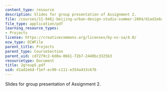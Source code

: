 ```yaml
---
content_type: resource
description: Slides for group presentation of Assignment 2.
file: /courses/11-946j-beijing-urban-design-studio-summer-2004/d1ad2e6df1efec90c111e354a433c676_2group5.pdf
file_type: application/pdf
learning_resource_types:
- Projects
license: https://creativecommons.org/licenses/by-nc-sa/4.0/
ocw_type: OCWFile
parent_title: Projects
parent_type: CourseSection
parent_uid: cd7279c2-6d0a-0661-72b7-2440bc3325b3
resourcetype: Document
title: 2group5.pdf
uid: d1ad2e6d-f1ef-ec90-c111-e354a433c676
---
```

Slides for group presentation of Assignment 2.